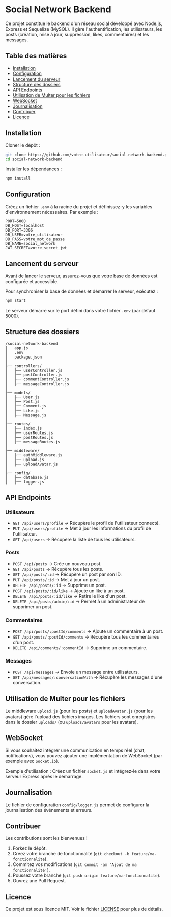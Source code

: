 # Social Network Backend

Ce projet constitue le backend d'un réseau social développé avec Node.js, Express et Sequelize (MySQL). Il gère l'authentification, les utilisateurs, les posts (création, mise à jour, suppression, likes, commentaires) et les messages.

## Table des matières
- [Installation](#installation)
- [Configuration](#configuration)
- [Lancement du serveur](#lancement-du-serveur)
- [Structure des dossiers](#structure-des-dossiers)
- [API Endpoints](#api-endpoints)
- [Utilisation de Multer pour les fichiers](#utilisation-de-multer-pour-les-fichiers)
- [WebSocket](#websocket)
- [Journalisation](#journalisation)
- [Contribuer](#contribuer)
- [Licence](#licence)

## Installation

Cloner le dépôt :

```bash
git clone https://github.com/votre-utilisateur/social-network-backend.git
cd social-network-backend
```

Installer les dépendances :

```bash
npm install
```

## Configuration

Créez un fichier `.env` à la racine du projet et définissez-y les variables d'environnement nécessaires. Par exemple :

```env
PORT=5000
DB_HOST=localhost
DB_PORT=3306
DB_USER=votre_utilisateur
DB_PASS=votre_mot_de_passe
DB_NAME=social_network
JWT_SECRET=votre_secret_jwt
```

## Lancement du serveur

Avant de lancer le serveur, assurez-vous que votre base de données est configurée et accessible.

Pour synchroniser la base de données et démarrer le serveur, exécutez :

```bash
npm start
```

Le serveur démarre sur le port défini dans votre fichier `.env` (par défaut 5000).

## Structure des dossiers

```
/social-network-backend
│   app.js
│   .env
│   package.json
│
├── controllers/
│   ├── userController.js
│   ├── postController.js
│   ├── commentController.js
│   ├── messageController.js
│
├── models/
│   ├── User.js
│   ├── Post.js
│   ├── Comment.js
│   ├── Like.js
│   ├── Message.js
│
├── routes/
│   ├── index.js
│   ├── userRoutes.js
│   ├── postRoutes.js
│   ├── messageRoutes.js
│
├── middleware/
│   ├── authMiddleware.js
│   ├── upload.js
│   ├── uploadAvatar.js
│
├── config/
│   ├── database.js
│   ├── logger.js
```

## API Endpoints

### Utilisateurs

- `GET /api/users/profile` → Récupère le profil de l'utilisateur connecté.
- `PUT /api/users/profile` → Met à jour les informations du profil de l'utilisateur.
- `GET /api/users` → Récupère la liste de tous les utilisateurs.

### Posts

- `POST /api/posts` → Crée un nouveau post.
- `GET /api/posts` → Récupère tous les posts.
- `GET /api/posts/:id` → Récupère un post par son ID.
- `PUT /api/posts/:id` → Met à jour un post.
- `DELETE /api/posts/:id` → Supprime un post.
- `POST /api/posts/:id/like` → Ajoute un like à un post.
- `DELETE /api/posts/:id/like` → Retire le like d'un post.
- `DELETE /api/posts/admin/:id` → Permet à un administrateur de supprimer un post.

### Commentaires

- `POST /api/posts/:postId/comments` → Ajoute un commentaire à un post.
- `GET /api/posts/:postId/comments` → Récupère tous les commentaires d'un post.
- `DELETE /api/comments/:commentId` → Supprime un commentaire.

### Messages

- `POST /api/messages` → Envoie un message entre utilisateurs.
- `GET /api/messages/:conversationWith` → Récupère les messages d'une conversation.

## Utilisation de Multer pour les fichiers

Le middleware `upload.js` (pour les posts) et `uploadAvatar.js` (pour les avatars) gère l'upload des fichiers images. Les fichiers sont enregistrés dans le dossier `uploads/` (ou `uploads/avatars` pour les avatars).

## WebSocket

Si vous souhaitez intégrer une communication en temps réel (chat, notifications), vous pouvez ajouter une implémentation de WebSocket (par exemple avec `Socket.io`).

Exemple d'utilisation : Créez un fichier `socket.js` et intégrez-le dans votre serveur Express après le démarrage.

## Journalisation

Le fichier de configuration `config/logger.js` permet de configurer la journalisation des événements et erreurs.

## Contribuer

Les contributions sont les bienvenues !

1. Forkez le dépôt.
2. Créez votre branche de fonctionnalité (`git checkout -b feature/ma-fonctionnalite`).
3. Commitez vos modifications (`git commit -am 'Ajout de ma fonctionnalité'`).
4. Poussez votre branche (`git push origin feature/ma-fonctionnalite`).
5. Ouvrez une Pull Request.

## Licence

Ce projet est sous licence MIT. Voir le fichier [LICENSE](LICENSE) pour plus de détails.
